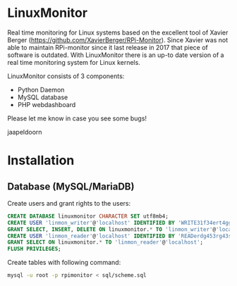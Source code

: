 # LinuxMonitor
Real time monitoring for Linux systems based on the excellent tool of Xavier Berger (https://github.com/XavierBerger/RPi-Monitor). Since Xavier was not able to maintain RPi-monitor since it last release in 2017 that piece of software is outdated. With LinuxMonitor there is an up-to date version of a real time monitoring system for Linux kernels.

LinuxMonitor consists of 3 components:
- Python Daemon
- MySQL database
- PHP webdashboard

Please let me know in case you see some bugs!

jaapeldoorn

# Installation

## Database (MySQL/MariaDB)
Create users and grant rights to the users:
```SQL
CREATE DATABASE linuxmonitor CHARACTER SET utf8mb4;
CREATE USER 'linmon_writer'@'localhost' IDENTIFIED BY 'WRITE31f34ert4ggs';
GRANT SELECT, INSERT, DELETE ON linuxmonitor.* TO 'linmon_writer'@'localhost';
CREATE USER 'linmon_reader'@'localhost' IDENTIFIED BY 'READerdg453rg43sg';
GRANT SELECT ON linuxmonitor.* TO 'linmon_reader'@'localhost';
FLUSH PRIVILEGES;
```
Create tables with following command:
```bash
mysql -u root -p rpimonitor < sql/scheme.sql
```

